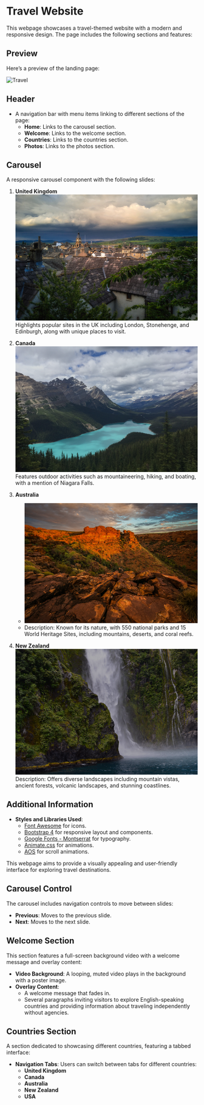 # Travel Website

This webpage showcases a travel-themed website with a modern and responsive design. The page includes the following sections and features:

## Preview

Here’s a preview of the landing page:

![Travel](travel.png)


## Header

- A navigation bar with menu items linking to different sections of the page:
  - **Home**: Links to the carousel section.
  - **Welcome**: Links to the welcome section.
  - **Countries**: Links to the countries section.
  - **Photos**: Links to the photos section.

## Carousel

A responsive carousel component with the following slides:

1. **United Kingdom**
  ![UK](img/uk.png)
  Highlights popular sites in the UK including London, Stonehenge, and Edinburgh, along with unique places to visit.

2. **Canada**
  ![Canada](img/canada.png)
  Features outdoor activities such as mountaineering, hiking, and boating, with a mention of Niagara Falls.

3. **Australia**
   - ![Australia](img/australia.png)
   - Description: Known for its nature, with 550 national parks and 15 World Heritage Sites, including mountains, deserts, and coral reefs.

4. **New Zealand**
  ![New Zealand](img/nz.png)
  Description: Offers diverse landscapes including mountain vistas, ancient forests, volcanic landscapes, and stunning coastlines.

## Additional Information

- **Styles and Libraries Used**:
  - [Font Awesome](https://stackpath.bootstrapcdn.com/font-awesome/4.7.0/css/font-awesome.min.css) for icons.
  - [Bootstrap 4](https://stackpath.bootstrapcdn.com/bootstrap/4.3.1/css/bootstrap.min.css) for responsive layout and components.
  - [Google Fonts - Montserrat](https://fonts.googleapis.com/css?family=Montserrat:400,600,700&display=swap) for typography.
  - [Animate.css](https://cdnjs.cloudflare.com/ajax/libs/animate.css/4.1.1/animate.min.css) for animations.
  - [AOS](https://unpkg.com/aos@2.3.1/dist/aos.css) for scroll animations.

This webpage aims to provide a visually appealing and user-friendly interface for exploring travel destinations.

## Carousel Control

The carousel includes navigation controls to move between slides:

- **Previous**: Moves to the previous slide.
- **Next**: Moves to the next slide.

## Welcome Section

This section features a full-screen background video with a welcome message and overlay content:

- **Video Background**: A looping, muted video plays in the background with a poster image.
- **Overlay Content**: 
  - A welcome message that fades in.
  - Several paragraphs inviting visitors to explore English-speaking countries and providing information about traveling independently without agencies.

## Countries Section

A section dedicated to showcasing different countries, featuring a tabbed interface:

- **Navigation Tabs**: Users can switch between tabs for different countries:
  - **United Kingdom**
  - **Canada**
  - **Australia**
  - **New Zealand**
  - **USA**
